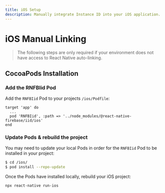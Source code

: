 ```yaml
---
title: iOS Setup
description: Manually integrate Instance ID into your iOS application.
---
```


# iOS Manual Linking

> The following steps are only required if your environment does not have access to React Native
> auto-linking.

## CocoaPods Installation

### Add the RNFBIid Pod

Add the `RNFBIid` Pod to your projects `/ios/Podfile`:

```ruby{3}
target 'app' do
  ...
  pod 'RNFBIid', :path => '../node_modules/@react-native-firebase/iid/ios'
end
```

### Update Pods & rebuild the project

You may need to update your local Pods in order for the `RNFBIid` Pod to be installed in your project:

```bash
$ cd /ios/
$ pod install --repo-update
```

Once the Pods have installed locally, rebuild your iOS project:

```bash
npx react-native run-ios
```
